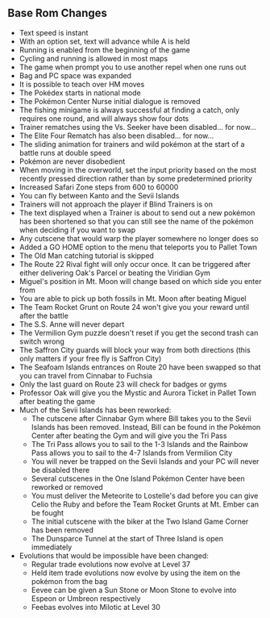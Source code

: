 ## Base Rom Changes

* Text speed is instant
* With an option set, text will advance while A is held
* Running is enabled from the beginning of the game
* Cycling and running is allowed in most maps
* The game when prompt you to use another repel when one runs out
* Bag and PC space was expanded
* It is possible to teach over HM moves
* The Pokédex starts in national mode
* The Pokémon Center Nurse initial dialogue is removed
* The fishing minigame is always successful at finding a catch, only requires one round, and will always show four dots
* Trainer rematches using the Vs. Seeker have been disabled... for now...
* The Elite Four Rematch has also been disabled... for now...
* The sliding animation for trainers and wild pokémon at the start of a battle runs at double speed
* Pokémon are never disobedient
* When moving in the overworld, set the input priority based on the most recently pressed direction rather than by some
predetermined priority
* Increased Safari Zone steps from 600 to 60000
* You can fly between Kanto and the Sevii Islands
* Trainers will not approach the player if Blind Trainers is on
* The text displayed when a Trainer is about to send out a new pokémon has been shortened so that you can still see the name of the pokémon when deciding if you want to swap
* Any cutscene that would warp the player somewhere no longer does so
* Added a GO HOME option to the menu that teleports you to Pallet Town
* The Old Man catching tutorial is skipped
* The Route 22 Rival fight will only occur once. It can be triggered after either delivering Oak's Parcel or beating the Viridian Gym
* Miguel's position in Mt. Moon will change based on which side you enter from
* You are able to pick up both fossils in Mt. Moon after beating Miguel
* The Team Rocket Grunt on Route 24 won't give you your reward until after the battle
* The S.S. Anne will never depart
* The Vermilion Gym puzzle doesn't reset if you get the second trash can switch wrong
* The Saffron City guards will block your way from both directions (this only matters if your free fly is Saffron City)
* The Seafoam Islands entrances on Route 20 have been swapped so that you can travel from Cinnabar to Fuchsia
* Only the last guard on Route 23 will check for badges or gyms
* Professor Oak will give you the Mystic and Aurora Ticket in Pallet Town after beating the game
* Much of the Sevii Islands has been reworked:
  * The cutscene after Cinnabar Gym where Bill takes you to the Sevii Islands has been removed. Instead, Bill can be found in the Pokémon Center after beating the Gym and will give you the Tri Pass
  * The Tri Pass allows you to sail to the 1-3 Islands and the Rainbow Pass allows you to sail to the 4-7 Islands from Vermilion City
  * You will never be trapped on the Sevii Islands and your PC will never be disabled there
  * Several cutscenes in the One Island Pokémon Center have been reworked or removed
  * You must deliver the Meteorite to Lostelle's dad before you can give Celio the Ruby and before the Team Rocket Grunts at Mt. Ember can be fought
  * The initial cutscene with the biker at the Two Island Game Corner has been removed
  * The Dunsparce Tunnel at the start of Three Island is open immediately
* Evolutions that would be impossible have been changed:
  * Regular trade evolutions now evolve at Level 37
  * Held item trade evolutions now evolve by using the item on the pokémon from the bag
  * Eevee can be given a Sun Stone or Moon Stone to evolve into Espeon or Umbreon respectively
  * Feebas evolves into Milotic at Level 30